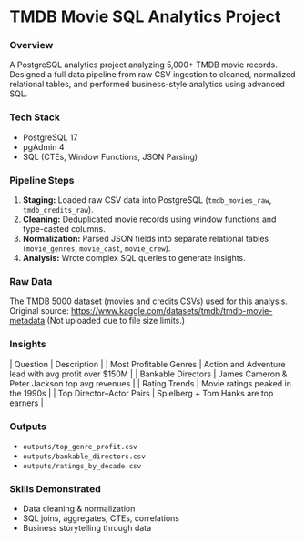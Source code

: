 # TMDB Movie SQL Analytics Project

### Overview
A PostgreSQL analytics project analyzing 5,000+ TMDB movie records.  
Designed a full data pipeline from raw CSV ingestion to cleaned, normalized relational tables, and performed business-style analytics using advanced SQL.

### Tech Stack
- PostgreSQL 17
- pgAdmin 4
- SQL (CTEs, Window Functions, JSON Parsing)

### Pipeline Steps
1. **Staging:** Loaded raw CSV data into PostgreSQL (`tmdb_movies_raw`, `tmdb_credits_raw`).
2. **Cleaning:** Deduplicated movie records using window functions and type-casted columns.
3. **Normalization:** Parsed JSON fields into separate relational tables (`movie_genres`, `movie_cast`, `movie_crew`).
4. **Analysis:** Wrote complex SQL queries to generate insights.

### Raw Data
The TMDB 5000 dataset (movies and credits CSVs) used for this analysis.
Original source: https://www.kaggle.com/datasets/tmdb/tmdb-movie-metadata
(Not uploaded due to file size limits.)


### Insights
| Question | Description |
| Most Profitable Genres | Action and Adventure lead with avg profit over \$150M |
| Bankable Directors | James Cameron & Peter Jackson top avg revenues |
| Rating Trends | Movie ratings peaked in the 1990s |
| Top Director–Actor Pairs | Spielberg + Tom Hanks are top earners |

### Outputs
- `outputs/top_genre_profit.csv`
- `outputs/bankable_directors.csv`
- `outputs/ratings_by_decade.csv`

### Skills Demonstrated
- Data cleaning & normalization
- SQL joins, aggregates, CTEs, correlations
- Business storytelling through data

